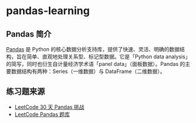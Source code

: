 # pandas-learning

## Pandas 简介

[Pandas](https://pandas.pydata.org/) 是 Python 的核心数据分析支持库，提供了快速、灵活、明确的数据结构，旨在简单、直观地处理关系型、标记型数据。它是「Python data analysis」的简写，同时也衍生自计量经济学术语「panel data」（面板数据）。Pandas 的主要数据结构有两种：Series（一维数据）与 DataFrame（二维数据）。

## 练习题来源

- [LeetCode 30 天 Pandas 挑战](https://leetcode.cn/studyplan/30-days-of-pandas/)
- [LeetCode Pandas 题库](https://leetcode.cn/problemset/pandas/)